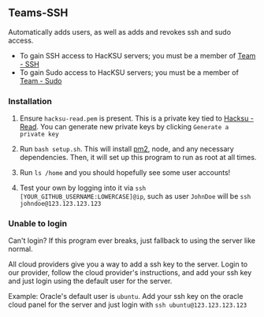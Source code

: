 

## Teams-SSH

Automatically adds users, as well as adds and revokes ssh and sudo access.

- To gain SSH access to HacKSU servers; you must be a member of [Team - SSH](https://github.com/orgs/hacksu/teams/ssh)
- To gain Sudo access to HacKSU servers; you must be a member of [Team - Sudo](https://github.com/orgs/hacksu/teams/sudo)

### Installation

1. Ensure `hacksu-read.pem` is present. This is a private key tied to [Hacksu - Read](https://github.com/organizations/hacksu/settings/apps/hacksu-read). You can generate new private keys by clicking `Generate a private key`

2. Run `bash setup.sh`. This will install [pm2](https://pm2.keymetrics.io/), node, and any necessary dependencies. Then, it will set up this program to run as root at all times.

3. Run `ls /home` and you should hopefully see some user accounts!

4. Test your own by logging into it via `ssh [YOUR_GITHUB_USERNAME:LOWERCASE]@ip`, such as user `JohnDoe` will be `ssh johndoe@123.123.123.123`

### Unable to login

Can't login? If this program ever breaks, just fallback to using the server like normal.

All cloud providers give you a way to add a ssh key to the server. Login to our provider, follow the cloud provider's instructions, and add your ssh key and just login using the default user for the server.

Example: Oracle's default user is `ubuntu`. Add your ssh key on the oracle cloud panel for the server and just login with `ssh ubuntu@123.123.123.123`

